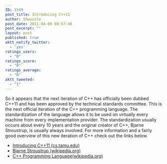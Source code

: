 ```yaml
---
ID: 1549
post_title: Introducing C++11
author: Shwuzzle
post_date: 2011-04-09 08:57:46
post_excerpt: ""
layout: post
published: true
aktt_notify_twitter:
  - 'yes'
ratings_users:
  - "0"
ratings_score:
  - "0"
ratings_average:
  - "0"
aktt_tweeted:
  - "1"
---
```

So it appears that the next iteration of C++ has officially been dubbed C++11 and has been approved by the technical standards committee. This is the next official iteration of the C++ programming language. The standardization of the language allows it to be used on virtually every machine from every implementation provider. The standardization usually occurs about every 10 years and the original creator of C++, Bjarne Stroustrup, is usually always involved. For more information and a fairly good overview of this new iteration of C++ check out the links below.
<ul>
	<li><a href="http://www.cs.tamu.edu/news/items?id=2683">Introducing C++11 (cs.tamu.edu)</a></li>
	<li><a href="http://en.wikipedia.org/wiki/Bjarne_Stroustrup">Bjarne Stroustrup (wikipedia.org)</a></li>
	<li><a href="http://en.wikipedia.org/wiki/C%2B%2B">C++ Programming Language(wikipedia.org)</a></li>
</ul>
